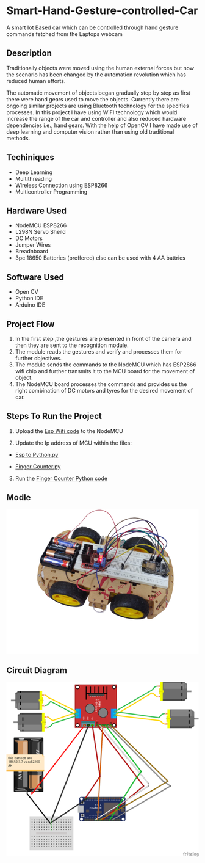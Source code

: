 # **Smart-Hand-Gesture-controlled-Car**
A smart Iot Based car which can be controlled through hand gesture commands fetched from the Laptops webcam

## **Description**
Traditionally objects were moved using the human external forces but now the scenario has been changed by the automation revolution which has reduced human efforts.

The automatic movement of objects began gradually step by step as first there were hand gears used to move the objects.
Currently there are ongoing similar projects are using Bluetooth technology for the specifies processes.
In this project I have using WIFI technology which would increase the range of the car and controller and also reduced hardware dependencies i.e., hand gears.
With the help of OpenCV I have made use of deep learning and computer vision rather than using old traditional methods.




## **Techiniques**

* Deep Learning
* Multithreading
* Wireless Connection using ESP8266
* Multicontroller Programming

## **Hardware Used**

* NodeMCU ESP8266
* L298N Servo Sheild
* DC Motors
* Jumper Wires
* Breadnboard
* 3pc 18650 Batteries (preffered) else can be used with 4 AA battries

## **Software Used**

* Open CV
* Python IDE
* Arduino IDE

## **Project Flow**

1. In the first step ,the gestures are presented in front of the camera and then they are sent to the recognition module.
2. The module reads the gestures and verify and processes them for further objectives. 
3. The module sends the commands to the NodeMCU which has ESP2866 wifi chip and further transmits it to the MCU board for the movement of object. 
4. The NodeMCU board processes the commands and provides us the right combination of DC motors and tyres for the desired movement of car.


## **Steps To Run the Project**


1. Upload the [Esp Wifi code](./esp_wifi/esp_wifi.ino) to the NodeMCU

2. Update the Ip address of MCU within the files:

* [Esp to Python.py](./HandTrackingProject/esp_python.py)

* [Finger Counter.py](./HandTrackingProject/FingerCounter.py)

3. Run the [Finger Counter Python code](./HandTrackingProject/FingerCounter.py)

## **Modle**
![CarImage](./Output/car.png?raw=true "Chassis image")

## **Circuit Diagram**
![CircuitDiagram](./Output/Circuit%20diagram.png?raw=true "Circuit Diagram image")